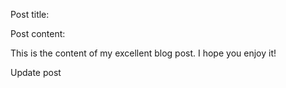 Post title:

Post content:

This is the content of my excellent blog post. I hope you enjoy it!

Update post
